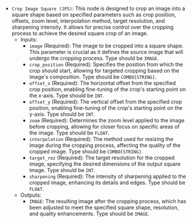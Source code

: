 - `Crop Image Square (JPS)`: This node is designed to crop an image into a square shape based on specified parameters such as crop position, offsets, zoom level, interpolation method, target resolution, and sharpening intensity. It allows for precise control over the cropping process to achieve the desired square crop of an image.
    - Inputs:
        - `image` (Required): The image to be cropped into a square shape. This parameter is crucial as it defines the source image that will undergo the cropping process. Type should be `IMAGE`.
        - `crop_position` (Required): Specifies the position from which the crop should start, allowing for targeted cropping based on the image's composition. Type should be `COMBO[STRING]`.
        - `offset_x` (Required): The horizontal offset from the specified crop position, enabling fine-tuning of the crop's starting point on the x-axis. Type should be `INT`.
        - `offset_y` (Required): The vertical offset from the specified crop position, enabling fine-tuning of the crop's starting point on the y-axis. Type should be `INT`.
        - `zoom` (Required): Determines the zoom level applied to the image before cropping, allowing for closer focus on specific areas of the image. Type should be `FLOAT`.
        - `interpolation` (Required): The method used for resizing the image during the cropping process, affecting the quality of the cropped image. Type should be `COMBO[STRING]`.
        - `target_rez` (Required): The target resolution for the cropped image, specifying the desired dimensions of the output square image. Type should be `INT`.
        - `sharpening` (Required): The intensity of sharpening applied to the cropped image, enhancing its details and edges. Type should be `FLOAT`.
    - Outputs:
        - `IMAGE`: The resulting image after the cropping process, which has been adjusted to meet the specified square shape, resolution, and quality enhancements. Type should be `IMAGE`.
